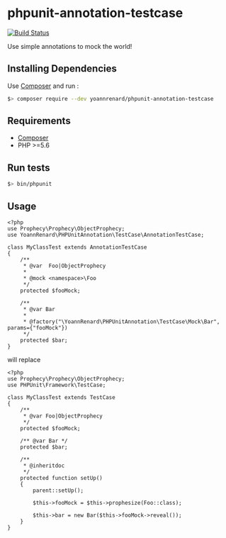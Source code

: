 # phpunit-annotation-testcase

[![Build Status](https://travis-ci.org/yoannrenard/phpunit-annotation-testcase.svg?branch=master)](https://travis-ci.org/yoannrenard/phpunit-annotation-testcase)

Use simple annotations to mock the world!

## Installing Dependencies

Use [Composer][composer] and run :

```bash
$> composer require --dev yoannrenard/phpunit-annotation-testcase
```

## Requirements

* [Composer][composer]
* PHP >=5.6

## Run tests

```bash
$> bin/phpunit
```

## Usage

    <?php
    use Prophecy\Prophecy\ObjectProphecy;
    use YoannRenard\PHPUnitAnnotation\TestCase\AnnotationTestCase;

    class MyClassTest extends AnnotationTestCase
    {
        /**
         * @var  Foo|ObjectProphecy
         *
         * @mock <namespace>\Foo
         */
        protected $fooMock;

        /**
         * @var Bar
         *
         * @factory("\YoannRenard\PHPUnitAnnotation\TestCase\Mock\Bar", params={"fooMock"})
         */
        protected $bar;
    }

will replace

    <?php
    use Prophecy\Prophecy\ObjectProphecy;
    use PHPUnit\Framework\TestCase;

    class MyClassTest extends TestCase
    {
        /**
         * @var Foo|ObjectProphecy
         */
        protected $fooMock;

        /** @var Bar */
        protected $bar;

        /**
         * @inheritdoc
         */
        protected function setUp()
        {
            parent::setUp();

            $this->fooMock = $this->prophesize(Foo::class);

            $this->bar = new Bar($this->fooMock->reveal());
        }
    }

[composer]: https://getcomposer.org
